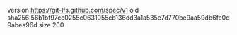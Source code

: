 version https://git-lfs.github.com/spec/v1
oid sha256:56b1bf97cc0255c0631055cb136dd3a1a535e7d770be9aa59db6fe0d9abea96d
size 200
